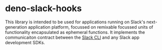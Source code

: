 # deno-slack-hooks

This library is intended to be used for applications running on Slack's next-generation application platform, focussed on remixable focussed
units of functionality encapsulated as ephemeral functions. It implements the communicaiton contract between the
[Slack CLI][cli] and any Slack app development SDKs.

[cli]: https://github.com/slackapi/slack-cli
